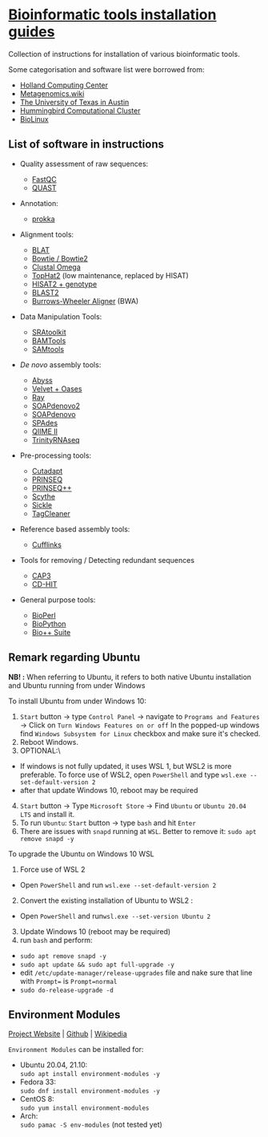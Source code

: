 # [Bioinformatic tools installation guides](https://yepererva.github.io/bioinformatic-tools-installation/)
Collection of instructions for installation of various bioinformatic tools.

Some categorisation and software list were borrowed from:
- [Holland Computing Center](https://hcc.unl.edu/docs/applications/app_specific/bioinformatics_tools/)
- [Metagenomics.wiki](http://www.metagenomics.wiki/tools/assembly)
- [The University of Texas in Austin](https://wikis.utexas.edu/display/bioiteam/Software)
- [Hummingbird Computational Cluster](https://www.hb.ucsc.edu/documentation/hummingbird-hardware-configurations/)
- [BioLinux](http://environmentalomics.org/bio-linux-software-list/)

## List of software in instructions

- Quality assessment of raw sequences:
  - [FastQC](./software/quality_assessment/fastqc.md)
  - [QUAST](./software/quality_assessment/quast.md)

- Annotation:
  - [prokka](./software/annotation/prokka.md)

- Alignment tools:
  - [BLAT](./software/alignment/blat.md)
  - [Bowtie / Bowtie2](./software/alignment/bowtie.md)
  - [Clustal Omega](./software/alignment/clustal.md)
  - [TopHat2](./software/alignment/tophat2.md) (low maintenance, replaced by HISAT)
  - [HISAT2 + genotype](./software/alignment/hisat.md)
  - [BLAST2](./software/alignment/blast+.md)
  - [Burrows-Wheeler Aligner](./software/alignment/bwa.md) (BWA)

- Data Manipulation Tools:
  - [SRAtoolkit](./software/data_manipulation/sratoolkit.md)
  - [BAMTools](./software/data_manipulation/bamtools.md)
  - [SAMtools](./software/data_manipulation/samtools.md)

- *De novo* assembly tools:
  - [Abyss](./software/de_novo_assemblers/abyss.md)
  - [Velvet + Oases](./software/de_novo_assemblers/velvet+oases.md)
  - [Ray](./software/de_novo_assemblers/ray.md)
  - [SOAPdenovo2](./software/de_novo_assemblers/soapdenovo2.md)
  - [SOAPdenovo](./software/de_novo_assemblers/soapdenovo.md)
  - [SPAdes](./software/de_novo_assemblers/spades.md)
  - [QIIME II](./software/de_novo_assemblers/qiime_ii.md)
  - [TrinityRNAseq](./software/de_novo_assemblers/trinityrnaseq.md)

- Pre-processing tools:
  - [Cutadapt](./software/pre-processing/cutadapt.md)
  - [PRINSEQ](./software/pre-processing/prinseq.md)
  - [PRINSEQ++](./software/pre-processing/prinseq++.md)
  - [Scythe](./software/pre-processing/scythe.md)
  - [Sickle](./software/pre-processing/sinkle.md)
  - [TagCleaner](./software/pre-processing/tagcleaner.md)

- Reference based assembly tools:
  - [Cufflinks](./software/reference-based_assemblers/cufflinks.md)

- Tools for removing / Detecting redundant sequences
  - [CAP3](./software/redundancy_detectors_and_removers/cap3.md)
  - [CD-HIT](./software/redundancy_detectors_and_removers/cd-hit.md)

- General purpose tools:
  - [BioPerl](./software/general_purpose/bioperl.md)
  - [BioPython](./software/general_purpose/biopython.md)
  - [Bio++ Suite](./software/general_purpose/bio++suite.md)

## Remark regarding Ubuntu
**NB! :** When referring to Ubuntu, it refers to both native Ubuntu installation and Ubuntu running from under Windows

To install Ubuntu from under Windows 10:
1. `Start` button -> type `Control Panel` -> navigate to `Programs and Features` -> Click on `Turn Windows Features on or off`
In the popped-up windows find `Windows Subsystem for Linux` checkbox and make sure it's checked.
2. Reboot Windows.
3. OPTIONAL:\
  - If windows is not fully updated, it uses WSL 1, but WSL2 is more preferable. To force use of WSL2, open `PowerShell` and type `wsl.exe --set-default-version 2`
  - after that update Windows 10, reboot may be required
4. `Start` button -> Type `Microsoft Store` -> Find `Ubuntu` or `Ubuntu 20.04 LTS` and install it.
5. To run `Ubuntu`: `Start` button -> type `bash` and hit `Enter`
6. There are issues with `snapd` running at `WSL`. Better to remove it: `sudo apt remove snapd -y`


To upgrade the Ubuntu on Windows 10 WSL

1. Force use of WSL 2
  - Open `PowerShell` and run `wsl.exe --set-default-version 2`
2. Convert the existing installation of Ubuntu to WSL2 :
  - Open `PowerShell` and run`wsl.exe --set-version Ubuntu 2`
3. Update Windows 10 (reboot may be required)
4. run `bash` and perform:
  - `sudo apt remove snapd -y`
  - `sudo apt update && sudo apt full-upgrade -y`
  - edit `/etc/update-manager/release-upgrades` file and nake sure that line with `Prompt=` is `Prompt=normal`
  - `sudo do-release-upgrade -d`

## Environment Modules

[Project Website]() | [Github]() | [Wikipedia](https://en.wikipedia.org/wiki/Environment_Modules_(software))

`Environment Modules` can be installed for:
- Ubuntu 20.04, 21.10:\
  `sudo apt install environment-modules -y`
- Fedora 33:\
  `sudo dnf install environment-modules -y`
- CentOS 8:\
  `sudo yum install environment-modules`
- Arch:\
  `sudo pamac -S env-modules` (not tested yet)
